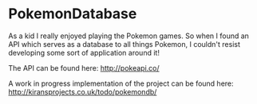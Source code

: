 PokemonDatabase
===============

As a kid I really enjoyed playing the Pokemon games. So when I found an API which serves as a database to all things Pokemon, I couldn't resist developing some sort of application around it! 

The API can be found here: http://pokeapi.co/

A work in progress implementation of the project can be found here: http://kiransprojects.co.uk/todo/pokemondb/
